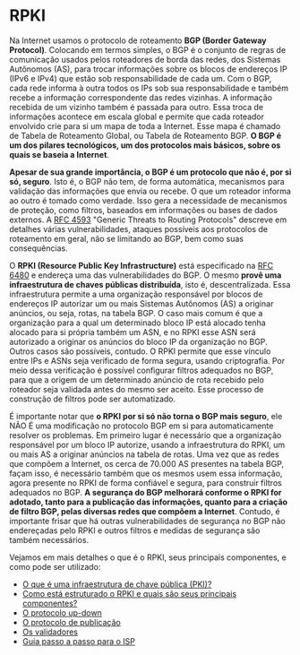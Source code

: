 # RPKI

Na Internet usamos o protocolo de roteamento **BGP (Border Gateway Protocol)**. Colocando em termos simples, o BGP é o conjunto de regras de comunicação usados pelos roteadores de borda das redes, dos Sistemas Autônomos (AS), para trocar informações sobre os blocos de endereços IP (IPv6 e IPv4) que estão sob responsabilidade de cada um. Com o BGP, cada rede informa à outra todos os IPs sob sua responsabilidade e também recebe a informação correspondente das redes vizinhas. A informação recebida de um vizinho também é passada para outro. Essa troca de informações acontece em escala global e permite que cada roteador envolvido crie para si um mapa de toda a Internet. Esse mapa é chamado de Tabela de Roteamento Global, ou Tabela de Roteamento BGP. **O BGP é um dos pilares tecnológicos, um dos protocolos mais básicos, sobre os quais se baseia a Internet**.

**Apesar de sua grande importância, o BGP é um protocolo que não é, por si só, seguro**. Isto é, o BGP não tem, de forma automática, mecanismos para validação das informações que envia ou recebe. O que um roteador informa ao outro é tomado como verdade. Isso gera a necessidade de mecanismos de proteção, como filtros, baseados em informações ou bases de dados externos. A [RFC 4593](https://tools.ietf.org/html/rfc4593) "Generic Threats to Routing Protocols" descreve em detalhes várias vulnerabilidades, ataques possíveis aos protocolos de roteamento em geral, não se limitando ao BGP, bem como suas consequências. 

O **RPKI (Resource Public Key Infrastructure)** está especificado na [RFC 6480](https://tools.ietf.org/html/rfc6480) e endereça uma das vulnerabilidades do BGP. O mesmo **provê uma infraestrutura de chaves públicas distribuída**, isto é, descentralizada. Essa infraestrutura permite a uma organização responsável por blocos de endereços IP autorizar um ou mais Sistemas Autônomos (AS) a originar anúncios, ou seja, rotas, na tabela BGP. O caso mais comum é que a organização para a qual um determinado bloco IP está alocado tenha alocado para si própria também um ASN, e no RPKI esse ASN será autorizado a originar os anúncios do bloco IP da organização no BGP. Outros casos são possíveis, contudo. O RPKI permite que esse vínculo entre IPs e ASNs seja verificado de forma segura, usando criptografia. Por meio dessa verificação é possível configurar filtros adequados no BGP, para que a origem de um determinado anúncio de rota recebido pelo roteador seja validada antes do mesmo ser aceito. Esse processo de construção de filtros pode ser automatizado.

É importante notar que **o RPKI por si só não torna o BGP mais seguro**, ele NÃO É uma modificação no protocolo BGP em si para automaticamente resolver os problemas. Em primeiro lugar é necessário que a organização responsável por um bloco IP autorize, usando a infraestrutura do RPKI, um ou mais AS a originar anúncios na tabela de rotas. Uma vez que as redes que compõem a Internet, os cerca de 70.000 AS presentes na tabela BGP, façam isso, é necessário também que os mesmos usem essa informação, agora presente no RPKI de forma confiável e segura, para construir filtros adequados no BGP. **A segurança do BGP melhorará conforme o RPKI for adotado, tanto para a publicação das informações, quanto para a criação de filtro BGP, pelas diversas redes que compõem a Internet**. Contudo, é importante frisar que há outras vulnerabilidades de segurança no BGP não endereçadas pelo RPKI e outros filtros e medidas de segurança são também necessários. 

Vejamos em mais detalhes o que é o RPKI, seus principais componentes, e como pode ser utilizado:

- [O que é uma infraestrutura de chave pública (PKI)?](pki/)
- [Como está estruturado o RPKI e quais são seus principais componentes?](rpki/)
- [O protocolo up-down](updown/)
- [O protocolo de publicação](publication/)
- [Os validadores](validators/)
- [Guia passo a passo para o ISP](howto/)
